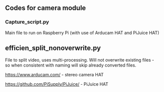 ## Codes for camera module

### Capture_script.py
Main file to run on Raspberry Pi (with use of Arducam HAT and PiJuice HAT)

## efficien_split_nonoverwrite.py
File to split video, uses multi-processing. Will not overwrite existing files - so when consistent with naming will skip already converted files.


https://www.arducam.com/ - stereo camera HAT

https://github.com/PiSupply/PiJuice/ - PiJuice HAT
